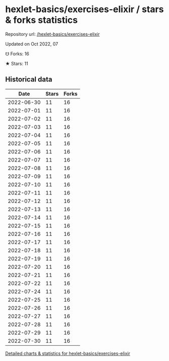 # hexlet-basics/exercises-elixir / stars & forks statistics

Repository url: [/hexlet-basics/exercises-elixir](https://github.com/hexlet-basics/exercises-elixir)

Updated on Oct 2022, 07

☋ Forks: 16

★ Stars: 11

## Historical data
| Date | Stars | Forks |
|------|-------|-------|
| 2022-06-30 | 11 | 16 | 
| 2022-07-01 | 11 | 16 | 
| 2022-07-02 | 11 | 16 | 
| 2022-07-03 | 11 | 16 | 
| 2022-07-04 | 11 | 16 | 
| 2022-07-05 | 11 | 16 | 
| 2022-07-06 | 11 | 16 | 
| 2022-07-07 | 11 | 16 | 
| 2022-07-08 | 11 | 16 | 
| 2022-07-09 | 11 | 16 | 
| 2022-07-10 | 11 | 16 | 
| 2022-07-11 | 11 | 16 | 
| 2022-07-12 | 11 | 16 | 
| 2022-07-13 | 11 | 16 | 
| 2022-07-14 | 11 | 16 | 
| 2022-07-15 | 11 | 16 | 
| 2022-07-16 | 11 | 16 | 
| 2022-07-17 | 11 | 16 | 
| 2022-07-18 | 11 | 16 | 
| 2022-07-19 | 11 | 16 | 
| 2022-07-20 | 11 | 16 | 
| 2022-07-21 | 11 | 16 | 
| 2022-07-22 | 11 | 16 | 
| 2022-07-24 | 11 | 16 | 
| 2022-07-25 | 11 | 16 | 
| 2022-07-26 | 11 | 16 | 
| 2022-07-27 | 11 | 16 | 
| 2022-07-28 | 11 | 16 | 
| 2022-07-29 | 11 | 16 | 
| 2022-07-30 | 11 | 16 | 


[Detailed charts & statistics for hexlet-basics/exercises-elixir](https://reviewgithub.com/rep/hexlet-basics/exercises-elixir)
